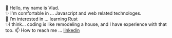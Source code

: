 👋 Hello, my name is Vlad. <br>
✨ I'm comfortable in ... Javascript and web related technologes.<br>
💞️ I’m interested in ... learning Rust<br>
✨I think... coding is like remodeling a house, and I have experience with that too.
📫 How to reach me ... [linkedin](https://www.linkedin.com/in/vlad-blanton-95b450133/)

<!---
vblanton/vblanton is a ✨ special ✨ repository because its `README.md` (this file) appears on your GitHub profile.
You can click the Preview link to take a look at your changes.
--->
